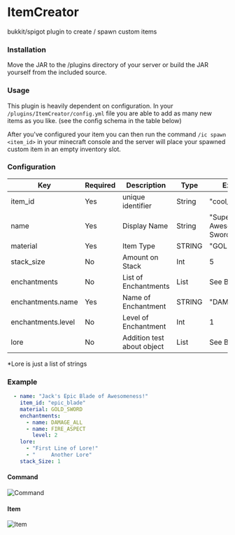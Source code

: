 # ItemCreator
bukkit/spigot plugin to create / spawn custom items

### Installation

Move the JAR to the /plugins directory of your server or build the JAR yourself from the included source.

### Usage

This plugin is heavily dependent on configuration.  In your `/plugins/ItemCreator/config.yml` file you are able to
add as many new items as you like. (see the config schema in the table below)

After you've configured your item you can then run the command `/ic spawn <item_id>` in your minecraft console and
the server will place your spawned custom item in an empty inventory slot.

### Configuration

| Key           | Required      | Description       | Type   | Example | Default |
| ------------- | ------------- | ----------------- | ------ | ------- | ------- |
| item_id       | Yes           | unique identifier | String | "cool_sword" | |
| name          | Yes           | Display Name      | String | "Super Awesome Sword" | |
| material      | Yes           | Item Type         | STRING | "GOLD_SWORD" | |
| stack_size    | No            | Amount on Stack   | Int    | 5 | 1 |
| enchantments  | No            | List of Enchantments | List | See Below | |
| enchantments.name | Yes       | Name of Enchantment | STRING | "DAMAGE_ALL" | | 
| enchantments.level | No       | Level of Enchantment | Int | 1 | Lowest Available |
| lore          | No            | Addition test about object | List | See Below* |

*Lore is just a list of strings


### Example

```yaml
  - name: "Jack's Epic Blade of Awesomeness!"
    item_id: "epic_blade"
    material: GOLD_SWORD
    enchantments:
      - name: DAMAGE_ALL
      - name: FIRE_ASPECT
        level: 2
    lore:
      - "First Line of Lore!"
      - "     Another Lore"
    stack_Size: 1
```
#### Command
![Command](http://static.joel.io/ss1.png)

#### Item
![Item](http://static.joel.io/ss2.png)
